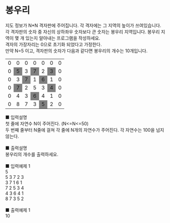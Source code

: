 # 봉우리
지도 정보가 N*N 격자판에 주어집니다. 각 격자에는 그 지역의 높이가 쓰여있습니다. 각 격자판의 숫자 중 자신의 상하좌우 숫자보다 큰 숫자는 봉우리 지역입니다. 봉우리 지역이 몇 개 있는지 알아내는 프로그램을 작성하세요.<br>
격자의 가장자리는 0으로 초기화 되었다고 가정한다.<br>
만약 N=5 이고, 격자판의 숫자가 다음과 같다면 봉우리의 개수는 10개입니다.<br>
<table>
    <tr>
        <td>0</td>
        <td>0</td>
        <td>0</td>
        <td>0</td>
        <td>0</td>
        <td>0</td>
        <td>0</td>
    </tr>
    <tr>
        <td>0</td>
        <td style="background-color: gray;">5</td>
        <td>3</td>
        <td style="background-color: gray;">7</td>
        <td>2</td>
        <td style="background-color: gray;">3</td>
        <td>0</td>
    </tr>
    <tr>
        <td>0</td>
        <td>3</td>
        <td style="background-color: gray;">7</td>
        <td>1</td>
        <td style="background-color: gray;">6</td>
        <td>1</td>
        <td>0</td>
    </tr>
    <tr>
        <td>0</td>
        <td style="background-color: gray;">7</td>
        <td>2</td>
        <td>5</td>
        <td>3</td>
        <td style="background-color: gray;">4</td>
        <td>0</td>
    </tr>
    <tr>
        <td>0</td>
        <td>4</td>
        <td>3</td>
        <td style="background-color: gray;">6</td>
        <td>4</td>
        <td>1</td>
        <td>0</td>
    </tr>
    <tr>
        <td>0</td>
        <td>8</td>
        <td>7</td>
        <td>3</td>
        <td style="background-color: gray;">5</td>
        <td>2</td>
        <td>0</td>
    </tr>
</table>
■ 입력설명<br>
첫 줄에 자연수 N이 주어진다. (N<=N<=50)<br>
두 번째 줄부터 N줄에 걸쳐 각 줄에 N개의 자연수가 주어진다. 각 자연수는 100을 넘지 않는다.<br>
<br>
■ 출력설명<br>
봉우리의 개수를 출력하세요.<br>
<br>
■ 입력예제 1<br>
5<br>
5 3 7 2 3<br>
3 7 1 6 1<br>
7 2 5 3 4<br>
4 3 6 4 1<br>
8 7 3 5 2<br>
<br>
■ 출력예제 1<br>
10